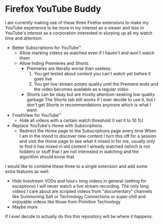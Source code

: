 # Firefox YouTube Buddy

I am currently making use of these three Firefox extensions to make my YouTube
experience to be more in my interest as a viewer and less in YouTube's interest
as a corporation interested in slurping up all my watch time and attention:

- Better Subscriptions for YouTube™
  - Allow marking videos as watched even if I haven't and won't watch them
  - Allow hiding Premieres and Shorts
    - Premieres are literally worse than useless:
      1. You get tested about content you can't watch yet before it goes live
      2. You get live-stream potato quality until the Premiere ends and the
        video becomes available as a regular video
    - Shorts can be okay but are mostly attention-seeking low quality garbage
      The Shorts tab still works if I ever decide to use it, but I don't get
      Shorts in recommendations anymore which is what I want.
- FreshView for YouTube™
  - Hide all videos with a certain watch threshold (I set it to 10 %)
- Replace YouTube's Home with Subscriptions
  - Redirect the Home page to the Subscriptions page every time
    When I am in the mood to discover new content I turn this off for a session
    and visit the Home page to see what it mixed in for me, usually only to find
    it has mixed in old content I already watched (which is not hidden) or stuff
    that I am not interested in watching and the algorithm should know that.

I would like to combine these three to a single extension and add some extra
features as well:

- Hide livestream VODs and hour+ long videos in general (setting for exceptions)
  I will never watch a live stream recording. The only long videos I care about
  are scripted videos from "documentary" channels like Summoning Salt or
  Technology Connections or super chill and enjoyable videos like those from
  Primitive Technology
- Maybe more

If I ever decide to actually do this this repository will be where it happens.
